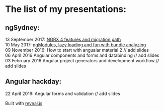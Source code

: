 # The list of my presentations:

## ngSydney:  

13 September 2017: [NGRX 4 features and migration path](https://kuncevic.github.io/presentations/ngrx-4-features-and-migration-path.html)  
10 May 2017: [ngModules, lazy loading and fun with bundle analyzing](https://kuncevic.github.io/presentations/ng-modules-lazy-loading-and-fun-with-bundle-analyzing.html)  
09 November 2016: How to start with angualar material 2 // add slides  
06 April 2016 Angular components and forms and databinding	// add slides  
03 February 2016 Angular project generators and development workflow // add slides

## Angular hackday:  

22 April 2016: Angular forms and validation // add slides

Built with [reveal.js](https://github.com/hakimel/reveal.js)
